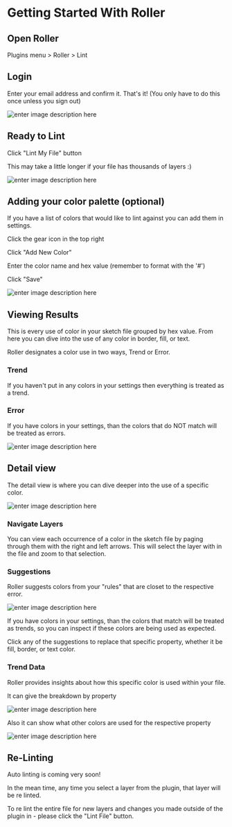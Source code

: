 # Getting Started With Roller

## Open Roller
Plugins menu > Roller > Lint

## Login
Enter your email address and confirm it. That's it! (You only have to do this once unless you sign out)

![enter image description here](http://toybox-public.s3.amazonaws.com/Sign%20Up.png)

## Ready to Lint
Click "Lint My File" button 

This may take a little longer if your file has thousands of layers :)

![enter image description here](http://toybox-public.s3.amazonaws.com/Click%20Lint%20My%20File.png)

## Adding your color palette (optional)
If you have a list of colors that would like to lint against you can add them in settings.

Click the gear icon in the top right

Click "Add New Color" 

Enter the color name and hex value (remember to format with the '#')

Click "Save"

![enter image description here](http://toybox-public.s3.amazonaws.com/Settings.png)

## Viewing Results

This is every use of color in your sketch file grouped by hex value. From here you can dive into the use of any color in border, fill, or text. 

Roller designates a color use in two ways, Trend or Error.

### Trend
If you haven't put in any colors in your settings then everything is treated as a trend.

### Error
If you have colors in your settings, than the colors that do NOT match will be treated as errors.

![enter image description here](http://toybox-public.s3.amazonaws.com/List.png)

## Detail view

The detail view is where you can dive deeper into the use of a specific color. 

![enter image description here](http://toybox-public.s3.amazonaws.com/Top%20of%20Detail%20View.png)

### Navigate Layers
You can view each occurrence of a color in the sketch file by paging through them with the right and left arrows. This will select the layer with in the file and zoom to that selection.

### Suggestions

Roller suggests colors from your "rules" that are closet to the respective error.

![enter image description here](http://toybox-public.s3.amazonaws.com/Suggestions.png)

If you have colors in your settings, than the colors that match will be treated as trends, so you can inspect if these colors are being used as expected. 

Click any of the suggestions to replace that specific property, whether it be fill, border, or text color.

### Trend Data
Roller provides insights about how this specific color is used within your file.

It can give the breakdown by property

![enter image description here](http://toybox-public.s3.amazonaws.com/Border%20Pie.png)

Also it can show what other colors are used for the respective property

![enter image description here](http://toybox-public.s3.amazonaws.com/Color%20Pie.png)


## Re-Linting 

Auto linting is coming very soon!

In the mean time, any time you select a layer from the plugin, that layer will be re linted.

To re lint the entire file for new layers and changes you made outside of the plugin in - please click the "Lint File" button.
